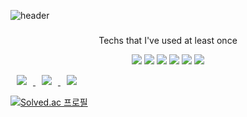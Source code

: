 ![header](https://capsule-render.vercel.app/api?type=waving&color=auto&height=300&section=header&text=Gyeong%20Ho&fontSize=90)

<h3 align="center"></h3>

<p align="center"> Techs that I've used at least once </p>

<p align="center">
    <img src="https://img.shields.io/badge/Java-blue?style=flat-square&logo=java&logoColor=white"/></a>
    <img src="https://img.shields.io/badge/Python-3776AB?style=flat-square&logo=Python&logoColor=white"/></a>
    <img src="https://img.shields.io/badge/C-A8B9CC?style=flat-square&logo=C&logoColor=white"/></a>
    <img src="https://img.shields.io/badge/Html-E34F26?style=flat-square&logo=Html5&logoColor=white"/></a>
    <img src="https://img.shields.io/badge/Css-1572B6?style=flat-square&logo=css3&logoColor=white"/></a>
    <img src="https://img.shields.io/badge/JavaScript-F7DF1E?style=flat-square&logo=JavaScript&logoColor=white"/></a>
 </p>

<a href="https://www.instagram.com/g___ho_/">
    <img 
        src="http://img.shields.io/badge/-instagram-22222a?style=flat&logo=Instagram&link=https://www.instagram.com/g___ho/"
        style="height : auto; margin-left : 10px; margin-right : 10px;"/>
</a>

<a href="https://velog.io/@groomit324">
    <img 
        src="http://img.shields.io/badge/-velog-22222a?style=flat&logo=velog&link=https://velog.io/@groomit324"
        style="height : auto; margin-left : 10px; margin-right : 10px;"/>
</a>

<a href="https://groomit324.notion.site">
    <img 
        src="http://img.shields.io/badge/-Notion-22222a?style=flat&logo=Notion&link=https://groomit324.notion.site"
        style="height : auto; margin-left : 10px; margin-right : 10px;"/>
</a>

[![Solved.ac 프로필](http://mazassumnida.wtf/api/v2/generate_badge?boj=gangho324)](https://solved.ac/gangho324)
